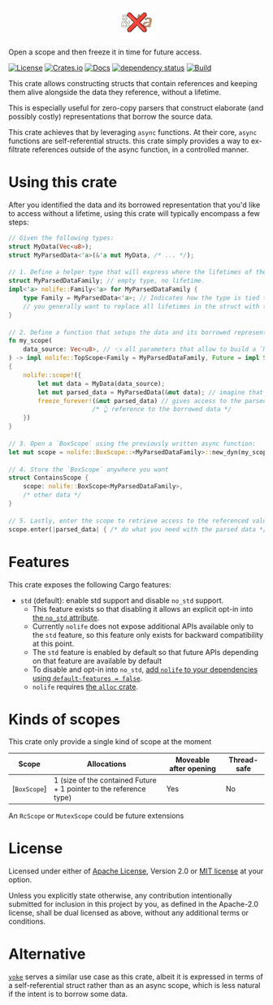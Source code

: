 <p align="center"><img width="64px" title="The nolife logo is a Rust lifetime crossed with a red cross" src="https://raw.githubusercontent.com/dureuill/nolife/main/assets/nolife-tr.png"/></p>

Open a scope and then freeze it in time for future access.

[![License](https://img.shields.io/badge/license-MIT%20OR%20Apache%202%20-green)](#License)
[![Crates.io](https://img.shields.io/crates/v/nolife)](https://crates.io/crates/nolife)
[![Docs](https://docs.rs/nolife/badge.svg)](https://docs.rs/nolife)
[![dependency status](https://deps.rs/repo/github/dureuill/nolife/status.svg)](https://deps.rs/repo/github/dureuill/nolife)
[![Build](https://github.com/dureuill/nolife/actions/workflows/rust.yml/badge.svg)](https://github.com/dureuill/nolife/actions/workflows/rust.yml)

This crate allows constructing structs that contain references and keeping them alive alongside the data they reference,
without a lifetime.

This is especially useful for zero-copy parsers that construct elaborate (and possibly costly) representations that borrow
the source data.

This crate achieves that by leveraging `async` functions. At their core, `async` functions are self-referential structs. this crate simply provides a way to ex-filtrate references outside of the async function, in a controlled manner.

# Using this crate

After you identified the data and its borrowed representation that you'd like to access without a lifetime, using this crate will typically encompass a few steps:

```rust
// Given the following types:
struct MyData(Vec<u8>);
struct MyParsedData<'a>(&'a mut MyData, /* ... */);

// 1. Define a helper type that will express where the lifetimes of the borrowed representation live.
struct MyParsedDataFamily; // empty type, no lifetime.
impl<'a> nolife::Family<'a> for MyParsedDataFamily {
    type Family = MyParsedData<'a>; // Indicates how the type is tied to the trait's lifetime.
    // you generally want to replace all lifetimes in the struct with the one of the trait.
}

// 2. Define a function that setups the data and its borrowed representation:
fn my_scope(
    data_source: Vec<u8>, // 👈 all parameters that allow to build a `MyData`
) -> impl nolife::TopScope<Family = MyParsedDataFamily, Future = impl Send + Sync> // 👈 use the helper type we declared
{
    nolife::scope!({
        let mut data = MyData(data_source);
        let mut parsed_data = MyParsedData(&mut data); // imagine that this step is costly...
        freeze_forever!(&mut parsed_data) // gives access to the parsed data to the outside.
                       /* 👆 reference to the borrowed data */
    })
}

// 3. Open a `BoxScope` using the previously written async function:
let mut scope = nolife::BoxScope::<MyParsedDataFamily>::new_dyn(my_scope(vec![0, 1, 2]));

// 4. Store the `BoxScope` anywhere you want
struct ContainsScope {
    scope: nolife::BoxScope<MyParsedDataFamily>,
    /* other data */
}

// 5. Lastly, enter the scope to retrieve access to the referenced value.
scope.enter(|parsed_data| { /* do what you need with the parsed data */ });
```

# Features

This crate exposes the following Cargo features:

- `std` (default): enable std support and disable `no_std` support.
  - This feature exists so that disabling it allows an explicit opt-in into [the `no_std` attribute](https://doc.rust-lang.org/reference/names/preludes.html#the-no_std-attribute).
  - Currently `nolife` does not expose additional APIs available only to the `std` feature, so this feature only exists for backward compatibility at this point.
  - The `std` feature is enabled by default so that future APIs depending on that feature are available by default
  - To disable and opt-in into `no_std`, [add `nolife` to your dependencies using `default-features = false`](https://doc.rust-lang.org/cargo/reference/features.html#dependency-features).
  - `nolife` requires [the `alloc` crate](https://doc.rust-lang.org/alloc/).


# Kinds of scopes

This crate only provide a single kind of scope at the moment

|Scope|Allocations|Moveable after opening|Thread-safe|
|-----|-----------|----------------------|-----------|
|[`BoxScope`]|1 (size of the contained Future + 1 pointer to the reference type)|Yes|No|

An `RcScope` or `MutexScope` could be future extensions

# License

Licensed under either of [Apache License](./LICENSE-APACHE), Version 2.0 or [MIT license](./LICENSE-MIT) at your option.

Unless you explicitly state otherwise, any contribution intentionally submitted for inclusion in this project by you, as defined in the Apache-2.0 license, shall be dual licensed as above, without any additional terms or conditions.

# Alternative

[`yoke`] serves a similar use case as this crate, albeit it is expressed in terms of a self-referential struct rather than as an async scope, which is less natural if the intent is to borrow some data.

[`yoke`]: https://crates.io/crates/yoke
